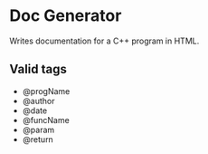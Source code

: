 # Doc Generator

Writes documentation for a C++ program in HTML.

## Valid tags
- @progName
- @author
- @date
- @funcName
- @param
- @return
